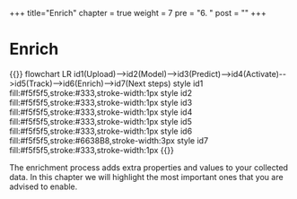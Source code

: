 +++
title="Enrich"
chapter = true
weight = 7
pre = "6. "
post = ""
+++

# Enrich

{{<mermaid>}}
flowchart LR
    id1(Upload)-->id2(Model)-->id3(Predict)-->id4(Activate)-->id5(Track)-->id6(Enrich)-->id7(Next steps)
    style id1 fill:#f5f5f5,stroke:#333,stroke-width:1px
    style id2 fill:#f5f5f5,stroke:#333,stroke-width:1px
    style id3 fill:#f5f5f5,stroke:#333,stroke-width:1px
    style id4 fill:#f5f5f5,stroke:#333,stroke-width:1px
    style id5 fill:#f5f5f5,stroke:#333,stroke-width:1px
    style id6 fill:#f5f5f5,stroke:#6638B8,stroke-width:3px
    style id7 fill:#f5f5f5,stroke:#333,stroke-width:1px
{{</mermaid >}}

The enrichment process adds extra properties and values to your collected data. In this chapter we will highlight the most important ones that you are advised to enable.
